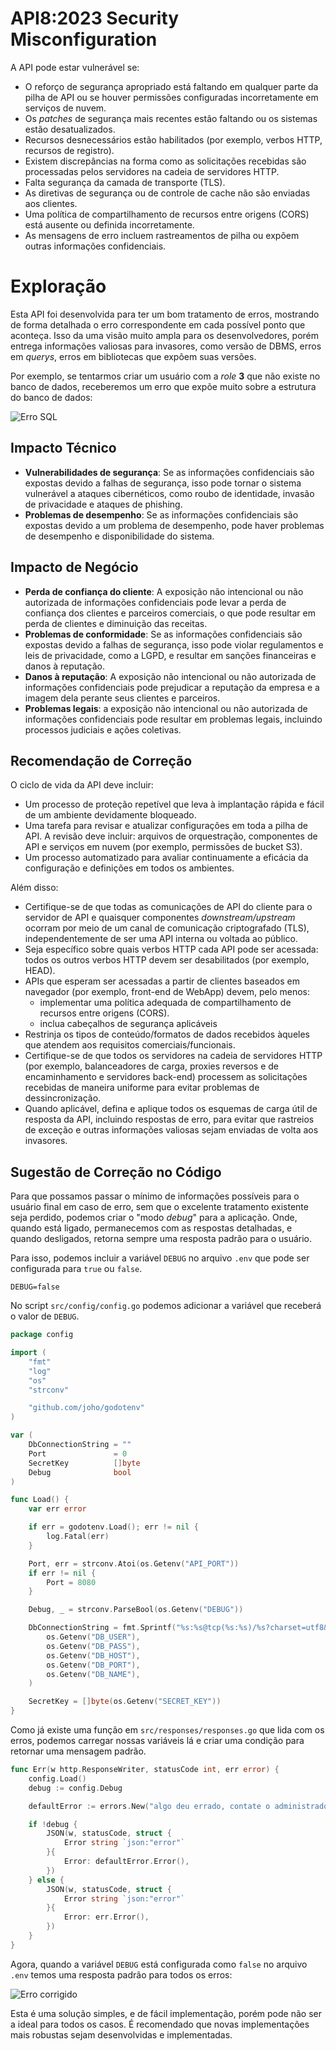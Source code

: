 # API8:2023 Security Misconfiguration

A API pode estar vulnerável se:

- O reforço de segurança apropriado está faltando em qualquer parte da pilha de API ou se houver permissões configuradas incorretamente em serviços de nuvem.
- Os *patches* de segurança mais recentes estão faltando ou os sistemas estão desatualizados.
- Recursos desnecessários estão habilitados (por exemplo, verbos HTTP, recursos de registro).
- Existem discrepâncias na forma como as solicitações recebidas são processadas pelos servidores na cadeia de servidores HTTP.
- Falta segurança da camada de transporte (TLS).
- As diretivas de segurança ou de controle de cache não são enviadas aos clientes.
- Uma política de compartilhamento de recursos entre origens (CORS) está ausente ou definida incorretamente.
- As mensagens de erro incluem rastreamentos de pilha ou expõem outras informações confidenciais.

# Exploração

Esta API foi desenvolvida para ter um bom tratamento de erros, mostrando de forma detalhada o erro correspondente em cada possível ponto que aconteça. Isso da uma visão muito ampla para os desenvolvedores, porém entrega informações valiosas para invasores, como versão de DBMS, erros em *querys*, erros em bibliotecas que expõem suas versões.

Por exemplo, se tentarmos criar um usuário com a *role* **3** que não existe no banco de dados, receberemos um erro que expõe muito sobre a estrutura do banco de dados:

![Erro SQL](erro-sql.png)

## Impacto Técnico

- **Vulnerabilidades de segurança**: Se as informações confidenciais são expostas devido a falhas de segurança, isso pode tornar o sistema vulnerável a ataques cibernéticos, como roubo de identidade, invasão de privacidade e ataques de phishing.
- **Problemas de desempenho**: Se as informações confidenciais são expostas devido a um problema de desempenho, pode haver problemas de desempenho e disponibilidade do sistema.

## Impacto de Negócio

- **Perda de confiança do cliente**: A exposição não intencional ou não autorizada de informações confidenciais pode levar a perda de confiança dos clientes e parceiros comerciais, o que pode resultar em perda de clientes e diminuição das receitas.
- **Problemas de conformidade**: Se as informações confidenciais são expostas devido a falhas de segurança, isso pode violar regulamentos e leis de privacidade, como a LGPD, e resultar em sanções financeiras e danos à reputação.
- **Danos à reputação**: A exposição não intencional ou não autorizada de informações confidenciais pode prejudicar a reputação da empresa e a imagem dela perante seus clientes e parceiros.
- **Problemas legais**: a exposição não intencional ou não autorizada de informações confidenciais pode resultar em problemas legais, incluindo processos judiciais e ações coletivas.

## Recomendação de Correção

O ciclo de vida da API deve incluir:

- Um processo de proteção repetível que leva à implantação rápida e fácil de um ambiente devidamente bloqueado.
- Uma tarefa para revisar e atualizar configurações em toda a pilha de API. A revisão deve incluir: arquivos de orquestração, componentes de API e serviços em nuvem (por exemplo, permissões de bucket S3).
- Um processo automatizado para avaliar continuamente a eficácia da configuração e definições em todos os ambientes.

Além disso:

- Certifique-se de que todas as comunicações de API do cliente para o servidor de API e quaisquer componentes *downstream/upstream* ocorram por meio de um canal de comunicação criptografado (TLS), independentemente de ser uma API interna ou voltada ao público.
- Seja específico sobre quais verbos HTTP cada API pode ser acessada: todos os outros verbos HTTP devem ser desabilitados (por exemplo, HEAD).
- APIs que esperam ser acessadas a partir de clientes baseados em navegador (por exemplo, front-end de WebApp) devem, pelo menos:
    - implementar uma política adequada de compartilhamento de recursos entre origens (CORS).
    - inclua cabeçalhos de segurança aplicáveis
- Restrinja os tipos de conteúdo/formatos de dados recebidos àqueles que atendem aos requisitos comerciais/funcionais.
- Certifique-se de que todos os servidores na cadeia de servidores HTTP (por exemplo, balanceadores de carga, proxies reversos e de encaminhamento e servidores back-end) processem as solicitações recebidas de maneira uniforme para evitar problemas de dessincronização.
- Quando aplicável, defina e aplique todos os esquemas de carga útil de resposta da API, incluindo respostas de erro, para evitar que rastreios de exceção e outras informações valiosas sejam enviadas de volta aos invasores.

## Sugestão de Correção no Código

Para que possamos passar o mínimo de informações possíveis para o usuário final em caso de erro, sem que o excelente tratamento existente seja perdido, podemos criar o "modo *debug*" para a aplicação. Onde, quando está ligado, permanecemos com as respostas detalhadas, e quando desligados, retorna sempre uma resposta padrão para o usuário.

Para isso, podemos incluir a variável `DEBUG` no arquivo `.env` que pode ser configurada para `true` ou `false`.

```env
DEBUG=false
```

No script `src/config/config.go` podemos adicionar a variável que receberá o valor de `DEBUG`.

```go
package config

import (
	"fmt"
	"log"
	"os"
	"strconv"

	"github.com/joho/godotenv"
)

var (
	DbConnectionString = ""
	Port               = 0
	SecretKey          []byte
	Debug              bool
)

func Load() {
	var err error

	if err = godotenv.Load(); err != nil {
		log.Fatal(err)
	}

	Port, err = strconv.Atoi(os.Getenv("API_PORT"))
	if err != nil {
		Port = 8080
	}

	Debug, _ = strconv.ParseBool(os.Getenv("DEBUG"))

	DbConnectionString = fmt.Sprintf("%s:%s@tcp(%s:%s)/%s?charset=utf8&parseTime=True&loc=Local",
		os.Getenv("DB_USER"),
		os.Getenv("DB_PASS"),
		os.Getenv("DB_HOST"),
		os.Getenv("DB_PORT"),
		os.Getenv("DB_NAME"),
	)

	SecretKey = []byte(os.Getenv("SECRET_KEY"))
}
```

Como já existe uma função em `src/responses/responses.go` que lida com os erros, podemos carregar nossas variáveis lá e criar uma condição para retornar uma mensagem padrão.

```go
func Err(w http.ResponseWriter, statusCode int, err error) {
	config.Load()
	debug := config.Debug

	defaultError := errors.New("algo deu errado, contate o administrador")

	if !debug {
		JSON(w, statusCode, struct {
			Error string `json:"error"`
		}{
			Error: defaultError.Error(),
		})
	} else {
		JSON(w, statusCode, struct {
			Error string `json:"error"`
		}{
			Error: err.Error(),
		})
	}
}
```

Agora, quando a variável `DEBUG` está configurada como `false` no arquivo `.env` temos uma resposta padrão para todos os erros:

![Erro corrigido](erro-corrigido.png)

Esta é uma solução simples, e de fácil implementação, porém pode não ser a ideal para todos os casos. É recomendado que novas implementações mais robustas sejam desenvolvidas e implementadas.

